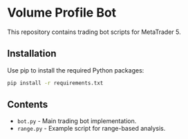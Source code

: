 # Volume Profile Bot

This repository contains trading bot scripts for MetaTrader 5.

## Installation

Use pip to install the required Python packages:

```bash
pip install -r requirements.txt
```

## Contents

- `bot.py` - Main trading bot implementation.
- `range.py` - Example script for range-based analysis.

